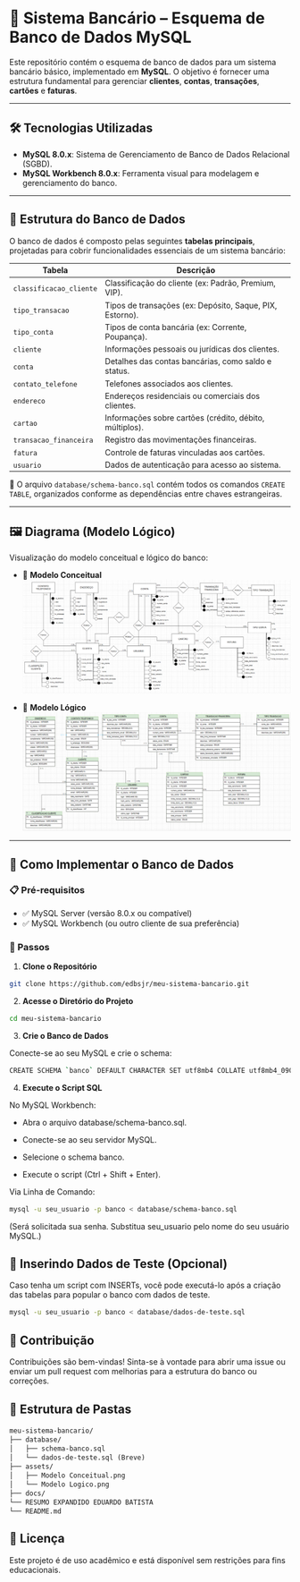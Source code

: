 # 🏦 Sistema Bancário – Esquema de Banco de Dados MySQL

Este repositório contém o esquema de banco de dados para um sistema bancário básico, implementado em **MySQL**. O objetivo é fornecer uma estrutura fundamental para gerenciar **clientes**, **contas**, **transações**, **cartões** e **faturas**.

---

## 🛠️ Tecnologias Utilizadas

- **MySQL 8.0.x**: Sistema de Gerenciamento de Banco de Dados Relacional (SGBD).
- **MySQL Workbench 8.0.x**: Ferramenta visual para modelagem e gerenciamento do banco.

---

## 🧱 Estrutura do Banco de Dados

O banco de dados é composto pelas seguintes **tabelas principais**, projetadas para cobrir funcionalidades essenciais de um sistema bancário:

| Tabela                 | Descrição                                                                 |
|------------------------|---------------------------------------------------------------------------|
| `classificacao_cliente`| Classificação do cliente (ex: Padrão, Premium, VIP).                      |
| `tipo_transacao`       | Tipos de transações (ex: Depósito, Saque, PIX, Estorno).                  |
| `tipo_conta`           | Tipos de conta bancária (ex: Corrente, Poupança).                         |
| `cliente`              | Informações pessoais ou jurídicas dos clientes.                           |
| `conta`                | Detalhes das contas bancárias, como saldo e status.                       |
| `contato_telefone`     | Telefones associados aos clientes.                                        |
| `endereco`             | Endereços residenciais ou comerciais dos clientes.                        |
| `cartao`               | Informações sobre cartões (crédito, débito, múltiplos).                   |
| `transacao_financeira` | Registro das movimentações financeiras.                                   |
| `fatura`               | Controle de faturas vinculadas aos cartões.                               |
| `usuario`              | Dados de autenticação para acesso ao sistema.                             |

📄 O arquivo `database/schema-banco.sql` contém todos os comandos `CREATE TABLE`, organizados conforme as dependências entre chaves estrangeiras.

---

## 🖼️ Diagrama (Modelo Lógico)

Visualização do modelo conceitual e lógico do banco:

- 📘 **Modelo Conceitual**  
  ![Modelo Conceitual](assets/Modelo%20Conceitual.png)

- 📗 **Modelo Lógico**  
  ![Modelo Lógico](assets/Modelo%20Logico.png)


---

## 🚀 Como Implementar o Banco de Dados

### 📋 Pré-requisitos

- ✅ MySQL Server (versão 8.0.x ou compatível)
- ✅ MySQL Workbench (ou outro cliente de sua preferência)

### 🔧 Passos

1. **Clone o Repositório**

```bash
git clone https://github.com/edbsjr/meu-sistema-bancario.git
```

2. **Acesse o Diretório do Projeto**

```bash
cd meu-sistema-bancario
```

3. **Crie o Banco de Dados**

Conecte-se ao seu MySQL e crie o schema:

```bash
CREATE SCHEMA `banco` DEFAULT CHARACTER SET utf8mb4 COLLATE utf8mb4_0900_ai_ci;
```

4. **Execute o Script SQL**

No MySQL Workbench:

  - Abra o arquivo database/schema-banco.sql.

  - Conecte-se ao seu servidor MySQL.

  - Selecione o schema banco.

  - Execute o script (Ctrl + Shift + Enter).

Via Linha de Comando:

```bash
mysql -u seu_usuario -p banco < database/schema-banco.sql
```
(Será solicitada sua senha. Substitua seu_usuario pelo nome do seu usuário MySQL.)

## 🧪 Inserindo Dados de Teste (Opcional)
Caso tenha um script com INSERTs, você pode executá-lo após a criação das tabelas para popular o banco com dados de teste.

```bash
mysql -u seu_usuario -p banco < database/dados-de-teste.sql
```
## 🤝 Contribuição
Contribuições são bem-vindas! Sinta-se à vontade para abrir uma issue ou enviar um pull request com melhorias para a estrutura do banco ou correções.

## 📁 Estrutura de Pastas
```plaintext
meu-sistema-bancario/
├── database/
│   ├── schema-banco.sql
│   └── dados-de-teste.sql (Breve)
├── assets/
│   ├── Modelo Conceitual.png
│   └── Modelo Logico.png
├── docs/
└── RESUMO EXPANDIDO EDUARDO BATISTA
└── README.md
```

## 📜 Licença
Este projeto é de uso acadêmico e está disponível sem restrições para fins educacionais.


